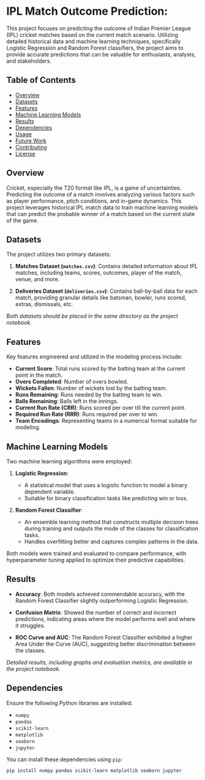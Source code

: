 # IPL Match Outcome Prediction:

This project focuses on predicting the outcome of Indian Premier League (IPL) cricket matches based on the current match scenario. Utilizing detailed historical data and machine learning techniques, specifically Logistic Regression and Random Forest classifiers, the project aims to provide accurate predictions that can be valuable for enthusiasts, analysts, and stakeholders.

## Table of Contents

- [Overview](#overview)
- [Datasets](#datasets)
- [Features](#features)
- [Machine Learning Models](#machine-learning-models)
- [Results](#results)
- [Dependencies](#dependencies)
- [Usage](#usage)
- [Future Work](#future-work)
- [Contributing](#contributing)
- [License](#license)

## Overview

Cricket, especially the T20 format like IPL, is a game of uncertainties. Predicting the outcome of a match involves analyzing various factors such as player performance, pitch conditions, and in-game dynamics. This project leverages historical IPL match data to train machine learning models that can predict the probable winner of a match based on the current state of the game.

## Datasets

The project utilizes two primary datasets:

1. **Matches Dataset (`matches.csv`)**: Contains detailed information about IPL matches, including teams, scores, outcomes, player of the match, venue, and more.

2. **Deliveries Dataset (`deliveries.csv`)**: Contains ball-by-ball data for each match, providing granular details like batsman, bowler, runs scored, extras, dismissals, etc.

*Both datasets should be placed in the same directory as the project notebook.*

## Features

Key features engineered and utilized in the modeling process include:

- **Current Score**: Total runs scored by the batting team at the current point in the match.
- **Overs Completed**: Number of overs bowled.
- **Wickets Fallen**: Number of wickets lost by the batting team.
- **Runs Remaining**: Runs needed by the batting team to win.
- **Balls Remaining**: Balls left in the innings.
- **Current Run Rate (CRR)**: Runs scored per over till the current point.
- **Required Run Rate (RRR)**: Runs required per over to win.
- **Team Encodings**: Representing teams in a numerical format suitable for modeling.

## Machine Learning Models

Two machine learning algorithms were employed:

1. **Logistic Regression**:
   - A statistical model that uses a logistic function to model a binary dependent variable.
   - Suitable for binary classification tasks like predicting win or loss.

2. **Random Forest Classifier**:
   - An ensemble learning method that constructs multiple decision trees during training and outputs the mode of the classes for classification tasks.
   - Handles overfitting better and captures complex patterns in the data.

Both models were trained and evaluated to compare performance, with hyperparameter tuning applied to optimize their predictive capabilities.

## Results

- **Accuracy**: Both models achieved commendable accuracy, with the Random Forest Classifier slightly outperforming Logistic Regression.

- **Confusion Matrix**: Showed the number of correct and incorrect predictions, indicating areas where the model performs well and where it struggles.

- **ROC Curve and AUC**: The Random Forest Classifier exhibited a higher Area Under the Curve (AUC), suggesting better discrimination between the classes.

*Detailed results, including graphs and evaluation metrics, are available in the project notebook.*

## Dependencies

Ensure the following Python libraries are installed:

- `numpy`
- `pandas`
- `scikit-learn`
- `matplotlib`
- `seaborn`
- `jupyter`

You can install these dependencies using `pip`:

```bash
pip install numpy pandas scikit-learn matplotlib seaborn jupyter
